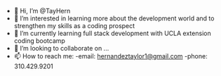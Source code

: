 - 👋 Hi, I’m @TayHern
- 👀 I’m interested in learning more about the development world and to strengthen my skills as a coding prospect
- 🌱 I’m currently learning full stack development with UCLA extension coding bootcamp
- 💞️ I’m looking to collaborate on ...
- 📫 How to reach me:
    -email: hernandeztaylor1@gmail.com
    -phone: 310.429.9201

<!---
TAY-HERN/TAY-HERN is a ✨ special ✨ repository because its `README.md` (this file) appears on your GitHub profile.
You can click the Preview link to take a look at your changes.
--->
